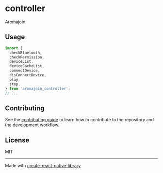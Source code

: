 # controller

Aromajoin

## Usage

```js
import {
  checkBluetooth,
  checkPermission,
  deviceList,
  deviceCacheList,
  connectDevice,
  disConnectDevice,
  play,
  stop,
} from 'aromajoin_controller';
// ...

```

## Contributing

See the [contributing guide](CONTRIBUTING.md) to learn how to contribute to the repository and the development workflow.

## License

MIT

---

Made with [create-react-native-library](https://github.com/callstack/react-native-builder-bob)
